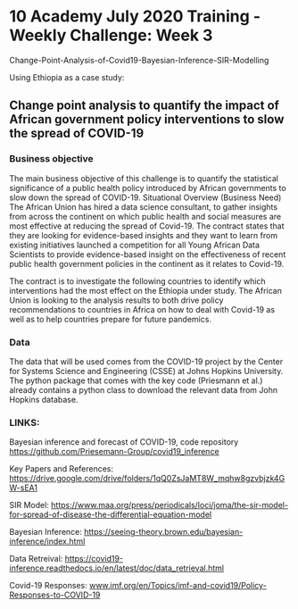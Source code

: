 # 10 Academy July 2020 Training - Weekly Challenge: Week 3
Change-Point-Analysis-of-Covid19-Bayesian-Inference-SIR-Modelling

Using Ethiopia as a case study:

## Change point analysis to quantify the impact of African government policy interventions to slow the spread of COVID-19
### Business objective
The main business objective of this challenge is to quantify the statistical significance of a public health policy introduced by African governments to slow down the spread of COVID-19. Situational Overview (Business Need) The African Union has hired a data science consultant, to gather insights from across the continent on which public health and social measures are most effective at reducing the spread of Covid-19. The contract states that they are looking for evidence-based insights and they want to learn from existing initiatives launched a competition for all Young African Data Scientists to provide evidence-based insight on the effectiveness of recent public health government policies in the continent as it relates to Covid-19.

The contract is to investigate the following countries to identify which interventions had the most effect on the Ethiopia under study. The African Union is looking to the analysis results to both drive policy recommendations to countries in Africa on how to deal with Covid-19 as well as to help countries prepare for future pandemics.

### Data
The data that will be used comes from the COVID-19 project by the Center for Systems Science and Engineering (CSSE) at Johns Hopkins University. The python package that comes with the key code (Priesmann et al.) already contains a python class to download the relevant data from John Hopkins database.

### LINKS:
Bayesian inference and forecast of COVID-19, code repository https://github.com/Priesemann-Group/covid19_inference

Key Papers and References: https://drive.google.com/drive/folders/1qQ0ZsJaMT8W_mqhw8gzvbjzk4GW-sEA1

SIR Model: https://www.maa.org/press/periodicals/loci/joma/the-sir-model-for-spread-of-disease-the-differential-equation-model

Bayesian Inference: https://seeing-theory.brown.edu/bayesian-inference/index.html

Data Retreival: https://covid19-inference.readthedocs.io/en/latest/doc/data_retrieval.html

Covid-19 Responses: www.imf.org/en/Topics/imf-and-covid19/Policy-Responses-to-COVID-19
